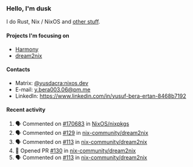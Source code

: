 ### Hello, I'm dusk

I do Rust, Nix / NixOS and [other stuff](https://yusdacra.gitlab.io/about).

#### Projects I'm focusing on

- [Harmony](https://harmonyapp.io)
- [dream2nix](https://github.com/nix-community/dream2nix)

#### Contacts

- Matrix: [@yusdacra:nixos.dev](https://matrix.to/#/@yusdacra:nixos.dev)
- E-mail: y.bera003.06@pm.me
- LinkedIn: https://www.linkedin.com/in/yusuf-bera-ertan-8468b7192

#### Recent activity

<!--START_SECTION:activity-->
1. 🗣 Commented on [#170683](https://github.com/NixOS/nixpkgs/issues/170683) in [NixOS/nixpkgs](https://github.com/NixOS/nixpkgs)
2. 🗣 Commented on [#129](https://github.com/nix-community/dream2nix/issues/129) in [nix-community/dream2nix](https://github.com/nix-community/dream2nix)
3. 🗣 Commented on [#113](https://github.com/nix-community/dream2nix/issues/113) in [nix-community/dream2nix](https://github.com/nix-community/dream2nix)
4. 💪 Opened PR [#130](https://github.com/nix-community/dream2nix/pull/130) in [nix-community/dream2nix](https://github.com/nix-community/dream2nix)
5. 🗣 Commented on [#113](https://github.com/nix-community/dream2nix/issues/113) in [nix-community/dream2nix](https://github.com/nix-community/dream2nix)
<!--END_SECTION:activity-->
